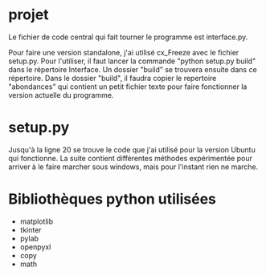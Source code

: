 # projet

Le fichier de code central qui fait tourner le programme est interface.py.

Pour faire une version standalone, j'ai utilisé cx_Freeze avec le fichier setup.py. 
Pour l'utiliser, il faut lancer la commande "python setup.py build" dans le répertoire Interface. 
Un dossier "build" se trouvera ensuite dans ce répertoire. 
Dans le dossier "build", il faudra copier le repertoire "abondances" qui contient un petit fichier texte pour faire fonctionner la version actuelle du programme. 

# setup.py

Jusqu'à la ligne 20 se trouve le code que j'ai utilisé pour la version Ubuntu qui fonctionne.
La suite contient différentes méthodes expérimentée pour arriver à le faire marcher sous windows, mais pour l'instant rien ne marche.

# Bibliothèques python utilisées

* matplotlib
* tkinter
* pylab
* openpyxl
* copy
* math
